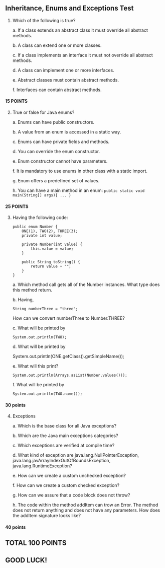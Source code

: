 ## Inheritance, Enums and Exceptions Test

1. Which of the following is true?

    a. If a class extends an abstract class it must override
    all abstract methods.

    b. A class can extend one or more classes.

    c. If a class implements an interface it must not override
    all abstract methods.

    d. A class can implement one or more interfaces.

    e. Abstract classes must contain abstract methods.

    f. Interfaces can contain abstract methods.

#### 15 POINTS


2. True or false for Java enums?

    a. Enums can have public constructors.

    b. A value from an enum is accessed in a static way.

    c. Enums can have private fields and methods.

    d. You can override the enum constructor.

    e. Enum constructor cannot have parameters.

    f. It is mandatory to use enums in other class with a static import.

    g. Enum offers a predefined set of values.

    h. You can have a main method in an enum:
    ```public static void main(String[] args){ ... }```

#### 25 POINTS


3. Having the following code:

    ```
    public enum Number {
        ONE(1), TWO(2), THREE(3);
        private int value;

        private Number(int value) {
            this.value = value;
        }

        public String toString() {
            return value + "";
        }
    }
    ```

    a. Which method call gets all of the Number instances.
    What type does this method return.

    b. Having,

    ```String numberThree = "three";```

    How can we convert numberThree to Number.THREE?

    c. What will be printed by

    ```System.out.println(TWO);```

    d. What will be printed by

      System.out.println(ONE.getClass().getSimpleName());

    e. What will this print?

    ```System.out.println(Arrays.asList(Number.values()));```

    f. What will be printed by

    ```System.out.println(TWO.name());```


#### 30 points


4. Exceptions

    a. Which is the base class for all Java exceptions?

    b. Which are the Java main exceptions categories?

    c. Which exceptions are verified at compile time?

    d. What kind of exception are
    java.lang.NullPointerException,
    java.lang.javArrayIndexOutOfBoundsException,
    java.lang.RuntimeException?

    e. How can we create a custom unchecked exception?

    f. How can we create a custom checked exception?

    g. How can we assure that a code block does not throw?

    h. The code within the method addItem can trow an Error.
    The method does not return anything and does not have any parameters.
    How does the addItem signature looks like?

#### 40 points



## TOTAL 100 POINTS

## GOOD LUCK!




